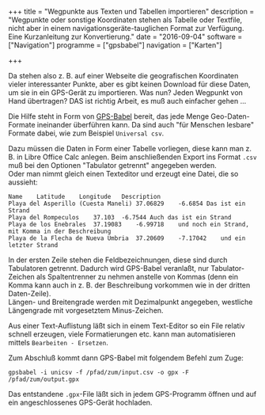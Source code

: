 +++
title 		= "Wegpunkte aus Texten und Tabellen importieren"
description = "Wegpunkte oder sonstige Koordinaten stehen als Tabelle oder Textfile, nicht aber in einem navigationsgeräte-tauglichen Format zur Verfügung. Eine Kurzanleitung zur Konvertierung."
date 		= "2016-09-04"
software 	= ["Navigation"]
programme  	= ["gpsbabel"]
navigation  = ["Karten"]

+++

Da stehen also z. B. auf einer Webseite die geografischen Koordinaten vieler interessanter Punkte, aber es gibt keinen Download für diese Daten, um sie in ein GPS-Gerät zu importieren. Was nun? Jeden Wegpunkt von Hand übertragen? DAS ist richtig Arbeit, es muß auch einfacher gehen ...
<!--more-->

Die Hilfe steht in Form von [GPS-Babel](http://www.gpsbabel.org/) bereit, das jede Menge Geo-Daten-Formate ineinander überführen kann. Da sind auch "für Menschen lesbare" Formate dabei, wie zum Beispiel `Universal csv`.

Dazu müssen die Daten in Form einer Tabelle vorliegen, diese kann man z. B. in Libre Office Calc anlegen. Beim anschließenden Export ins Format `.csv` muß bei den Optionen "Tabulator getrennt" angegeben werden.   
Oder man nimmt gleich einen Texteditor und erzeugt eine Datei, die so aussieht:

    Name	Latitude	Longitude	Description
    Playa del Asperillo (Cuesta Maneli)	37.06829	-6.6854	Das ist ein Strand
    Playa del Rompeculos	37.103	-6.7544	Auch das ist ein Strand
    Playa de los Enebrales	37.19083	-6.99718	und noch ein Strand, mit Komma in der Beschreibung
    Playa de la Flecha de Nueva Umbria	37.20609	-7.17042	und ein letzter Strand
    
In der ersten Zeile stehen die Feldbezeichnungen, diese sind durch Tabulatoren getrennt. Dadurch wird GPS-Babel veranlaßt, nur Tabulator-Zeichen als Spaltentrenner zu nehmen anstelle von Kommas (denn ein Komma kann auch in z. B. der Beschreibung vorkommen wie in der dritten Daten-Zeile).    
Längen- und Breitengrade werden mit Dezimalpunkt angegeben, westliche Längengrade mit vorgesetztem Minus-Zeichen.

Aus einer Text-Auflistung läßt sich in einem Text-Editor so ein File relativ schnell erzeugen, viele Formatierungen etc. kann man automatisieren mittels `Bearbeiten - Ersetzen`.

Zum Abschluß kommt dann GPS-Babel mit folgendem Befehl zum Zuge:

    gpsbabel -i unicsv -f /pfad/zum/input.csv -o gpx -F /pfad/zum/output.gpx
    
Das entstandene `.gpx`-File läßt sich in jedem GPS-Programm öffnen und auf ein angeschlossenes GPS-Gerät hochladen.